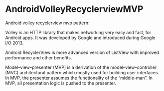 # AndroidVolleyRecyclerviewMVP

Android volley recyclerview mvp pattern:

Volley is an HTTP library that makes networking very easy and fast, for Android apps. It was developed by Google and introduced during Google I/O 2013.

Android RecyclerView is more advanced version of ListView with improved performance and other benefits.

Model–view–presenter (MVP) is a derivation of the model–view–controller (MVC) architectural pattern which mostly used for building user interfaces. In MVP, the presenter assumes the functionality of the “middle-man”. In MVP, all presentation logic is pushed to the presenter.

